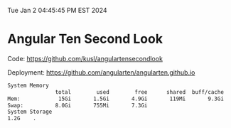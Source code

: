 Tue Jan  2 04:45:45 PM EST 2024

# Angular Ten Second Look

Code: https://github.com/kusl/angulartensecondlook

Deployment: https://github.com/angularten/angularten.github.io

```bash
System Memory
               total        used        free      shared  buff/cache   available
Mem:            15Gi       1.5Gi       4.9Gi       119Mi       9.3Gi        13Gi
Swap:          8.0Gi       755Mi       7.3Gi
System Storage
1.2G	.
```
```bash
